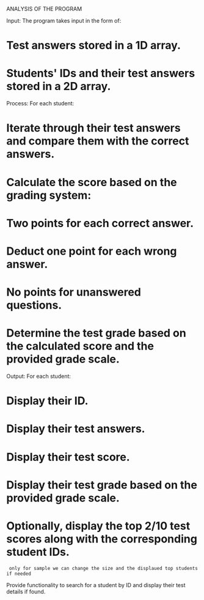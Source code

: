 ANALYSIS OF THE PROGRAM

Input:
The program takes input in the form of:
#  Test answers stored in a 1D array.
# Students' IDs and their test answers stored in a 2D array.
Process:
For each student:
# Iterate through their test answers and compare them with the correct answers.
# Calculate the score based on the grading system:
# Two points for each correct answer.
# Deduct one point for each wrong answer.
# No points for unanswered questions.
# Determine the test grade based on the calculated score and the provided grade scale.
Output:
For each student:
# Display their ID.
# Display their test answers.
# Display their test score.
# Display their test grade based on the provided grade scale.
# Optionally, display the top 2/10 test scores along with the corresponding student IDs.
     only for sample we can change the size and the displaued top students if needed
Provide functionality to search for a student by ID and display their test details if found.


